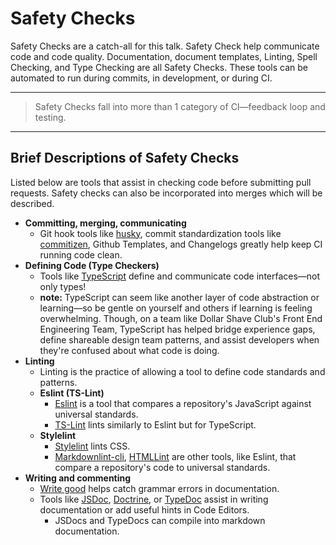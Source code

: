 # Safety Checks

Safety Checks are a catch-all for this talk. Safety Check help communicate code and code quality. Documentation, document templates, Linting, Spell Checking, and Type Checking are all Safety Checks. These tools can be automated to run during commits, in development, or during CI.

----

> Safety Checks fall into more than 1 category of CI—feedback loop and testing.

----

## Brief Descriptions of Safety Checks

Listed below are tools that assist in checking code before submitting pull requests. Safety checks can also be incorporated into merges which will be described.

- **Committing, merging, communicating**
  - Git hook tools like [husky](https://github.com/typicode/husky), commit standardization tools like [commitizen](https://www.npmjs.com/package/commitizen), Github Templates, and Changelogs greatly help keep CI running code clean.
- **Defining Code (Type Checkers)**
  - Tools like [TypeScript](http://typescriptlang.org/) define and communicate code interfaces—not only types!
  - **note:** TypeScript can seem like another layer of code abstraction or learning—so be gentle on yourself and others if learning is feeling overwhelming. Though, on a team like Dollar Shave Club's Front End Engineering Team, TypeScript has helped bridge experience gaps, define shareable design team patterns, and assist developers when they're confused about what code is doing.
- **Linting**
  - Linting is the practice of allowing a tool to define code standards and patterns.
  - **Eslint (TS-Lint)**
    - [Eslint](https://eslint.org/) is a tool that compares a repository's JavaScript against universal standards.
    - [TS-Lint](https://palantir.github.io/tslint/) lints similarly to Eslint but for TypeScript.
  - **Stylelint**
    - [Stylelint](https://github.com/stylelint/stylelint) lints CSS.
    - [Markdownlint-cli](https://github.com/igorshubovych/markdownlint-cli), [HTMLLint](https://github.com/htmllint/htmllint) are other tools, like Eslint, that compare a repository's code to universal standards.
- **Writing and commenting**
  - [Write good](https://github.com/btford/write-good) helps catch grammar errors in documentation.
  - Tools like [JSDoc](http://usejsdoc.org/), [Doctrine](https://github.com/eslint/doctrine), or [TypeDoc](http://typedoc.org/) assist in writing documentation or add useful hints in Code Editors.
    - JSDocs and TypeDocs can compile into markdown documentation.
